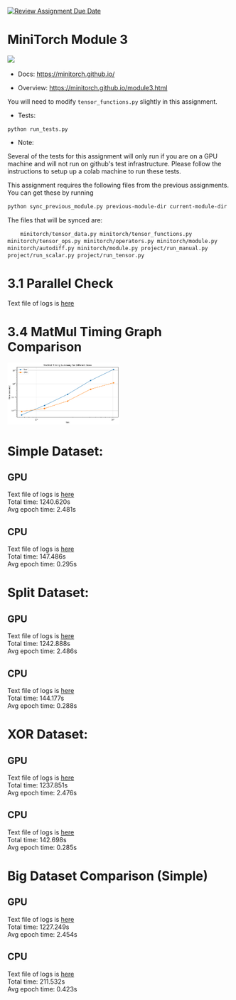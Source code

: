 [![Review Assignment Due Date](https://classroom.github.com/assets/deadline-readme-button-24ddc0f5d75046c5622901739e7c5dd533143b0c8e959d652212380cedb1ea36.svg)](https://classroom.github.com/a/vYQ4W4rf)
# MiniTorch Module 3

<img src="https://minitorch.github.io/minitorch.svg" width="50%">

* Docs: https://minitorch.github.io/

* Overview: https://minitorch.github.io/module3.html


You will need to modify `tensor_functions.py` slightly in this assignment.

* Tests:

```
python run_tests.py
```

* Note:

Several of the tests for this assignment will only run if you are on a GPU machine and will not
run on github's test infrastructure. Please follow the instructions to setup up a colab machine
to run these tests.

This assignment requires the following files from the previous assignments. You can get these by running

```bash
python sync_previous_module.py previous-module-dir current-module-dir
```

The files that will be synced are:

        minitorch/tensor_data.py minitorch/tensor_functions.py minitorch/tensor_ops.py minitorch/operators.py minitorch/module.py minitorch/autodiff.py minitorch/module.py project/run_manual.py project/run_scalar.py project/run_tensor.py

# 3.1 Parallel Check
Text file of logs is [here](results/logs/parallel_check_log.txt)

# 3.4 MatMul Timing Graph Comparison
<img src="results/images/matmul_graph.png" width="50%">

# Simple Dataset:
## GPU
Text file of logs is [here](results/logs/simple_log_gpu.txt) \
Total time: 1240.620s\
Avg epoch time: 2.481s

## CPU
Text file of logs is [here](results/logs/simple_log_cpu.txt) \
Total time: 147.486s \
Avg epoch time: 0.295s 

# Split Dataset:
## GPU
Text file of logs is [here](results/logs/split_log_gpu.txt) \
Total time: 1242.888s \
Avg epoch time: 2.486s

## CPU
Text file of logs is [here](results/logs/split_log_cpu.txt) \
Total time: 144.177s \
Avg epoch time: 0.288s

# XOR Dataset:
## GPU
Text file of logs is [here](results/logs/xor_log_gpu.txt) \
Total time: 1237.851s\
Avg epoch time: 2.476s

## CPU
Text file of logs is [here](results/logs/xor_log_cpu.txt)\
Total time: 142.698s\
Avg epoch time: 0.285s

# Big Dataset Comparison (Simple)
## GPU
Text file of logs is [here](results/logs/big_simple_log_gpu.txt) \
Total time: 1227.249s\
Avg epoch time: 2.454s

## CPU
Text file of logs is [here](results/logs/big_simple_log_cpu.txt)\
Total time: 211.532s\
Avg epoch time: 0.423s